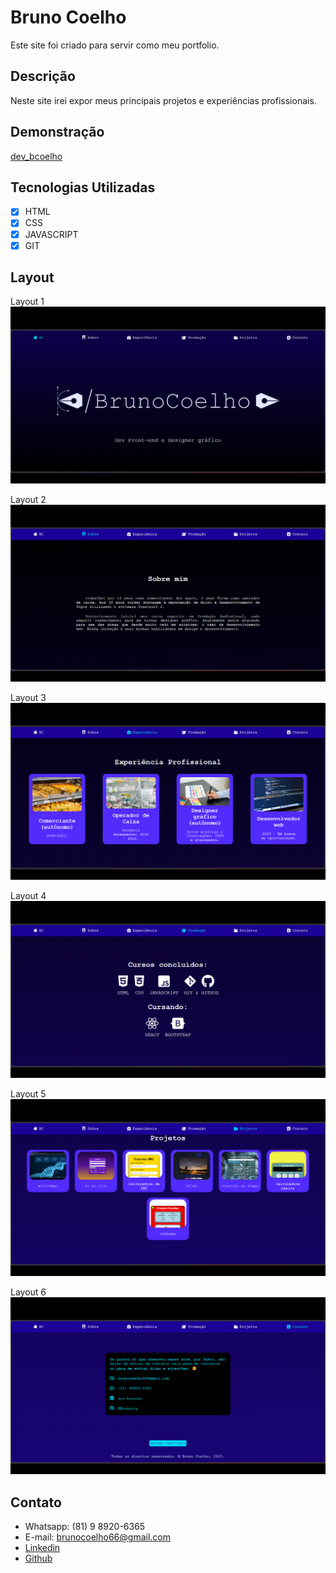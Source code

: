 # Bruno Coelho

Este site foi criado para servir como meu portfolio. 

## Descrição

Neste site irei expor meus principais projetos e experiências profissionais.

## Demonstração
[dev_bcoelho](https://bminority.github.io/dev_bcoelho/)

## Tecnologias Utilizadas

 - [x] HTML
 - [x] CSS
 - [x] JAVASCRIPT
 - [x] GIT

## Layout

Layout 1
<img src="./Assets/layout1.png">

Layout 2
<img src="./Assets/layout2.png">

Layout 3
<img src="./Assets/layout3.png">

Layout 4
<img src="./Assets/layout4.png">

Layout 5
<img src="./Assets/layout5.png">

Layout 6
<img src="./Assets/layout6.png">

## Contato
 - Whatsapp: (81) 9 8920-6365
 - E-mail: brunocoelho66@gmail.com
 - [Linkedin](https://www.linkedin.com/in/dev-bcoelho)
 - [Github](https://github.com/BMinority)



